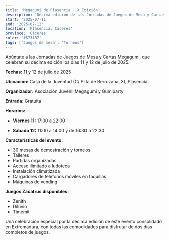 ```yaml
---
title: 'Megagumi de Plasencia - X Edición'
description: 'Décima edición de las Jornadas de Juegos de Mesa y Cartas Megagumi con 30 mesas de demostración.'
start: '2025-07-11'
end: '2025-07-12'
location: 'Plasencia, Cáceres'
province: 'Cáceres'
color: '#673AB7'
tags: ['Juegos de mesa', 'Torneos']
---
```


Apúntate a las Jornadas de Juegos de Mesa y Cartas Megagumi, que celebran su décima edición los días 11 y 12 de julio de 2025.

**Fechas:** 11 y 12 de julio de 2025

**Ubicación:** Casa de la Juventud (C/ Prta de Berrozana, 3), Plasencia

**Organizador:** Asociación Juvenil Megagumi y Gumiparty

**Entrada:** Gratuita

**Horarios:**

- **Viernes 11:** 17:00 a 22:00

- **Sábado 12:** 11:00 a 14:00 y de 16:30 a 22:30

**Características del evento:**
- 30 mesas de demostración y torneos
- Talleres
- Partidas organizadas
- Acceso ilimitado a ludoteca
- Instalación climatizada
- Cargadores de teléfonos móviles en taquillas
- Máquinas de vending

**Juegos Zacatrus disponibles:**
- Zenith
- Diluvio
- Timemit

Una celebración especial por la décima edición de este evento consolidado en Extremadura, con todas las comodidades para disfrutar de dos días completos de juegos.
